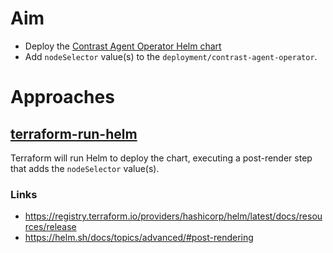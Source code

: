 # Aim

- Deploy the [Contrast Agent Operator Helm chart](https://contrastsecurity.dev/helm-charts)
- Add `nodeSelector` value(s) to the `deployment/contrast-agent-operator`.

# Approaches

## [terraform-run-helm](terraform-run-helm)
Terraform will run Helm to deploy the chart, executing a post-render step that adds the `nodeSelector` value(s).

### Links
- https://registry.terraform.io/providers/hashicorp/helm/latest/docs/resources/release
- https://helm.sh/docs/topics/advanced/#post-rendering

